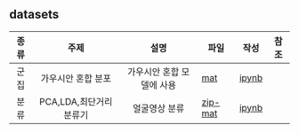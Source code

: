 ## datasets
|종류|주제| 설명 | 파일 | 작성 | 참조 |
| :---:| :---: | :---: | --- | --- | :---: |
|군집|가우시안 혼합 분포| 가우시안 혼합 모델에 사용 | [mat](./HW5Data_1.mat) | [ipynb](../codes/sanghunoh/reports/%EA%B3%BC%EC%A0%9C_5_1_%EA%B0%80%EC%9A%B0%EC%8B%9C%EC%95%88%ED%98%BC%ED%95%A9%EB%AA%A8%EB%8D%B8.ipynb) |  |
|분류|PCA,LDA,최단거리분류기|얼굴영상 분류| [zip-mat](./data_person_trim.zip) | [ipynb](../codes/sangkookkim/10%20Face%20recognition%20using%20PCA%20and%20LDA.ipynb) |  |
